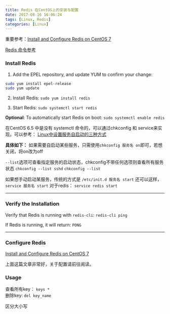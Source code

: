 ```yaml
---
title: Redis 在CentOS上的安装与配置
date: 2017-08-16 16:06:24
tags: [Linux, Redis]
categories: [Linux]
---
```



重要参考：[Install and Configure Redis on CentOS 7](https://www.linode.com/docs/databases/redis/install-and-configure-redis-on-centos-7)

[Redis 命令参考](http://redisdoc.com/index.html)

### Install Redis

1. Add the EPEL repository, and update YUM to confirm your change:

```bash
sudo yum install epel-release
sudo yum update
```

2. Install Redis:
`sudo yum install redis`

3. Start Redis:
`sudo systemctl start redis`

**Optional**: To automatically start Redis on boot:
`sudo systemctl enable redis`

在CentOS 6.5 中是没有 systemctl 命令的，可以通过chkconfig 和 service来实现。可以参考： [Linux中设置服务自启动的三种方式](http://www.cnblogs.com/shineqiujuan/p/4706028.html)

**具体如下：**
如果需要自启动某些服务，只需使用`chkconfig 服务名 on`即可，若想关闭，将on改为off

`--list`选项可查看指定服务的启动状态，chkconfig不带任何选项则查看所有服务状态
`chkconfig --list sshd`
`chkconfig --list`

如果想手动启动某服务，传统的方式是 `/etc/init.d 服务名 start`
还可以这样，`service 服务名 start`
对于redis： `service redis start`

***

### Verify the Installation

Verify that Redis is running with `redis-cli`:
`redis-cli ping`

If Redis is running, it will return:
`PONG`

***

### Configure Redis
[Install and Configure Redis on CentOS 7](https://www.linode.com/docs/databases/redis/install-and-configure-redis-on-centos-7)

上面这篇文章非常好，关于配置请前往阅读。


### Usage

查看所有key： `keys *`  
删除key: `del key_name`

区分大小写

